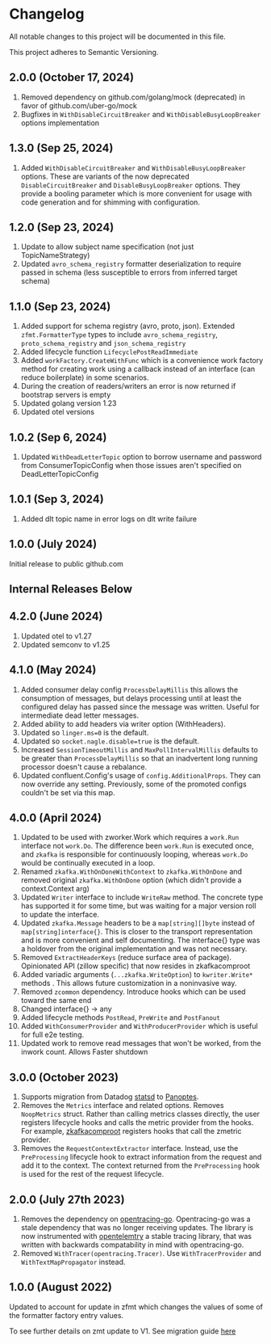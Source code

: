 # Changelog

All notable changes to this project will be documented in this file.

This project adheres to Semantic Versioning.

## 2.0.0 (October 17, 2024)

1. Removed dependency on github.com/golang/mock (deprecated) in favor of github.com/uber-go/mock 
2. Bugfixes in `WithDisableCircuitBreaker` and `WithDisableBusyLoopBreaker` options implementation

## 1.3.0 (Sep 25, 2024)

1. Added `WithDisableCircuitBreaker` and `WithDisableBusyLoopBreaker` options. These are variants of the now deprecated `DisableCircuitBreaker`
and `DisableBusyLoopBreaker` options. They provide a booling parameter which is more convenient for usage with
code generation and for shimming with configuration.

## 1.2.0 (Sep 23, 2024)

1. Update to allow subject name specification (not just TopicNameStrategy)
1. Updated `avro_schema_registry` formatter deserialization to require passed in schema (less susceptible to errors from inferred target schema) 

## 1.1.0 (Sep 23, 2024)

1. Added support for schema registry (avro, proto, json). Extended `zfmt.FormatterType` types to include `avro_schema_registry`, `proto_schema_registry` and `json_schema_registry`
2. Added lifecycle function `LifecyclePostReadImmediate`
3. Added `workFactory.CreateWithFunc` which is a convenience work factory method for creating work using a callback instead of an interface (can reduce boilerplate) in some scenarios.
4. During the creation of readers/writers an error is now returned if bootstrap servers is empty
5. Updated golang version 1.23
6. Updated otel versions


## 1.0.2 (Sep 6, 2024)

1. Updated `WithDeadLetterTopic` option to borrow username and password from ConsumerTopicConfig when those issues aren't specified on DeadLetterTopicConfig

## 1.0.1 (Sep 3, 2024)

1. Added dlt topic name in error logs on dlt write failure

## 1.0.0 (July 2024)

Initial release to public github.com

Internal Releases Below
----

## 4.2.0 (June 2024)

1. Updated otel to v1.27
1. Updated semconv to v1.25

## 4.1.0 (May 2024)
1. Added consumer delay config `ProcessDelayMillis` this allows the consumption of messages, but delays processing until at least the configured delay has passed since the message was written.  Useful for intermediate dead letter messages.
1. Added ability to add headers via writer option (WithHeaders).
1. Updated so `linger.ms=0` is the default.
1. Updated so `socket.nagle.disable=true` is the default.
1. Increased `SessionTimeoutMillis` and `MaxPollIntervalMillis` defaults to be greater than `ProcessDelayMillis` so that an inadvertent long running processor doesn't cause a rebalance.
1. Updated confluent.Config's usage of `config.AdditionalProps`. They can now override any setting. Previously, some of the promoted configs couldn't be set via this map.

## 4.0.0 (April 2024)
1. Updated to be used with zworker.Work which requires a `work.Run` interface not `work.Do`. The difference been
   `work.Run` is executed once, and `zkafka` is responsible for continuously looping, whereas `work.Do` would be continually executed
   in a loop.
1. Renamed `zkafka.WithOnDoneWithContext` to `zkafka.WithOnDone` and removed original `zkafka.WithOnDone` option (which didn't provide a context.Context arg)
1. Updated `Writer` interface to include `WriteRaw` method. The concrete type has supported it for some time, but was waiting for a major version roll to update the interface.
1. Updated `zkafka.Message` headers to be a `map[string][]byte` instead of `map[string]interface{}`. This is closer to the transport representation and is more convenient and self documenting.
The interface{} type was a holdover from the original implementation and was not necessary.
1. Removed `ExtractHeaderKeys` (reduce surface area of package). Opinionated API (zillow specific) that now resides in zkafkacomproot
1. Added variadic arguments (`...zkafka.WriteOption`) to `kwriter.Write*` methods . This allows future customization in a noninvasive way. 
1. Removed `zcommon` dependency. Introduce hooks which can be used toward the same end
1. Changed interface{} -> any
1. Added lifecycle methods `PostRead`, `PreWrite` and `PostFanout`
1. Added `WithConsumerProvider` and `WithProducerProvider` which is useful for full e2e testing. 
1. Updated work to remove read messages that won't be worked, from the inwork count. Allows Faster shutdown

## 3.0.0 (October 2023)

1. Supports migration from Datadog [statsd](https://www.datadoghq.com/blog/statsd/) to [Panoptes](https://getpanoptes.io/).
2. Removes the `Metrics` interface and related options. Removes `NoopMetrics` struct. Rather than calling metrics classes directly, the user registers lifecycle hooks and calls the metric provider from the hooks. For example, [zkafkacomproot](https://gitlab.zgtools.net/devex/archetypes/gomods/zkafkacomproot) registers hooks that call the zmetric provider.
3. Removes the `RequestContextExtractor` interface. Instead, use the `PreProcessing` lifecycle hook to extract information from the request and add it to the context. The context returned from the `PreProcessing` hook is used for the rest of the request lifecycle.

## 2.0.0 (July 27th 2023)

1. Removes the dependency on [opentracing-go](https://github.com/opentracing/opentracing-go).
   Opentracing-go was a stale dependency that was no longer receiving updates. The library is now instrumented with [opentelemtry](https://github.com/open-telemetry/opentelemetry-go)
   a stable tracing library, that was written with backwards compatability in mind with opentracing-go.
2. Removed `WithTracer(opentracing.Tracer)`. Use `WithTracerProvider` and `WithTextMapPropagator` instead.

## 1.0.0 (August 2022)

Updated to account for update in zfmt which changes the values of some of the formatter factory
entry values.

To see further details on zmt update to V1. See migration guide [here](https://gitlab.zgtools.net/devex/archetypes/gomods/zfmt/-/blob/main/README.md#migration-guide)
